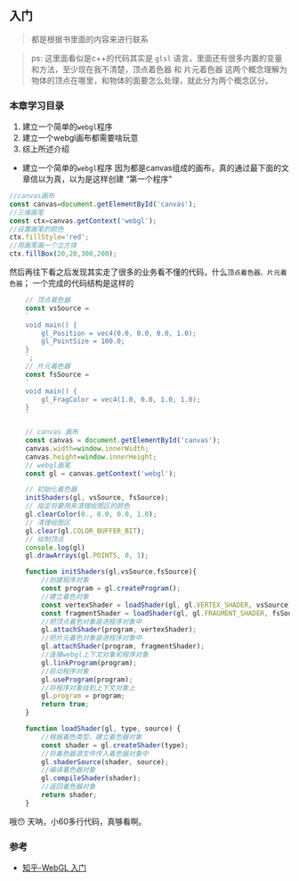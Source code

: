 ## 入门
> 都是根据书里面的内容来进行联系


>ps: 这里面看似是c++的代码其实是 `glsl` 语言，里面还有很多内置的变量和方法，至少现在我不清楚，顶点着色器 和 片元着色器 这两个概念理解为物体的顶点在哪里，和物体的面要怎么处理，就此分为两个概念区分。

### 本章学习目录
1. 建立一个简单的`webgl`程序
2. 建立一个webgl画布都需要啥玩意
3. 综上所述介绍


- 建立一个简单的`webgl`程序
因为都是canvas组成的画布，真的通过最下面的文章信以为真，以为是这样创建 “第一个程序”
```js
//canvas画布
const canvas=document.getElementById('canvas');
//三维画笔
const ctx=canvas.getContext('webgl');
//设置画笔的颜色
ctx.fillStyle='red';
//用画笔画一个立方体
ctx.fillBox(20,20,300,200);
```

然后再往下看之后发现其实走了很多的业务看不懂的代码，什么`顶点着色器、片元着色器`；
一个完成的代码结构是这样的
```js
    // 顶点着色器
    const vsSource = 
    `
    void main() {
        gl_Position = vec4(0.0, 0.0, 0.0, 1.0);
        gl_PointSize = 100.0;
    }
    `;
    // 片元着色器
    const fsSource = 
    `
    void main() {
        gl_FragColor = vec4(1.0, 0.0, 1.0, 1.0);
    }
    `

    // canvas 画布
    const canvas = document.getElementById('canvas');
    canvas.width=window.innerWidth;
    canvas.height=window.innerHeight;
    // webgl画笔
    const gl = canvas.getContext('webgl');

    // 初始化着色器
    initShaders(gl, vsSource, fsSource);
    // 指定将要用来清理绘图区的颜色
    gl.clearColor(0., 0.0, 0.0, 1.0);
    // 清理绘图区
    gl.clear(gl.COLOR_BUFFER_BIT);
    // 绘制顶点
    console.log(gl)
    gl.drawArrays(gl.POINTS, 0, 1);

    function initShaders(gl,vsSource,fsSource){
        //创建程序对象
        const program = gl.createProgram();
        //建立着色对象
        const vertexShader = loadShader(gl, gl.VERTEX_SHADER, vsSource);
        const fragmentShader = loadShader(gl, gl.FRAGMENT_SHADER, fsSource);
        //把顶点着色对象装进程序对象中
        gl.attachShader(program, vertexShader);
        //把片元着色对象装进程序对象中
        gl.attachShader(program, fragmentShader);
        //连接webgl上下文对象和程序对象
        gl.linkProgram(program);
        //启动程序对象
        gl.useProgram(program);
        //将程序对象挂到上下文对象上
        gl.program = program;
        return true;
    }

    function loadShader(gl, type, source) {
        //根据着色类型，建立着色器对象
        const shader = gl.createShader(type);
        //将着色器源文件传入着色器对象中
        gl.shaderSource(shader, source);
        //编译着色器对象
        gl.compileShader(shader);
        //返回着色器对象
        return shader;
    }
```

哦😯 天呐，小60多行代码，真够看啊。


### 参考
- [知乎-WebGL 入门](https://zhuanlan.zhihu.com/p/470401759)

